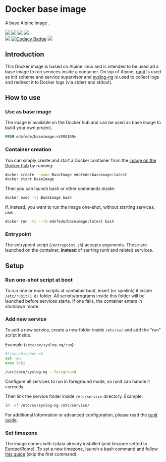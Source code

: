 # Docker base image
A base Alpine image .

[![](https://images.microbadger.com/badges/image/edofede/baseimage.svg)](https://microbadger.com/images/edofede/baseimage "Get your own image badge on microbadger.com")
[![](https://images.microbadger.com/badges/version/edofede/baseimage.svg)](https://microbadger.com/images/edofede/baseimage "Get your own version badge on microbadger.com")
![](https://img.shields.io/github/last-commit/edofede/baseimage.svg)
![](https://img.shields.io/github/license/EdoFede/baseimage.svg)  
![](https://img.shields.io/docker/pulls/edofede/baseimage.svg)
[![Codacy Badge](https://api.codacy.com/project/badge/Grade/3aa769f5cc2847d495ebf2bd11a770df)](https://www.codacy.com/app/EdoFede/BaseImage-Docker?utm_source=github.com&amp;utm_medium=referral&amp;utm_content=EdoFede/BaseImage-Docker&amp;utm_campaign=Badge_Grade)
![](https://img.shields.io/badge/If%20you%20can%20read%20this-you%20don't%20need%20glasses-green.svg)

## Introduction
This Docker image is based on Alpine linux and is intended to be used ad a base image to run services inside a container.
On top of Alpine, [runit](http://smarden.org/runit/) is used as init scheme and service supervisor and [syslog-ng](https://www.syslog-ng.com/products/open-source-log-management/) is used to collect logs and redirect it to Docker logs (via stderr and stdout).

## How to use
### Use as base image
The image is available on the Docker hub and can be used as base image to build your own project.

```Dockerfile
FROM edofede/baseimage:<VERSION>
```

### Container creation
You can simply create and start a Docker container from the [image on the Docker hub](https://hub.docker.com/r/edofede/baseimage) by running:

```bash
docker create --name BaseImage edofede/baseimage:latest
docker start BaseImage
```
Then you can launch bash or other commands inside:

```bash
docker exec -ti BaseImage bash
```

If, instead, you want to run the image one-shot, without starting services, use:

```bash
docker run -ti --rm edofede/baseimage:latest bash
```

### Entrypoint
The entrypoint script (``` /entrypoint.sh ```) accepts arguments. These are launched on the container, **instead** of starting runit and related services.

## Setup
### Run one-shot script at boot
To run one or more scripts at container boot, insert (or symlink) it inside ``` /etc/runit/1.d/ ``` folder.
All scripts/programs inside this folder will be launched before services starts. If one fails, the container enters in shutdown mode.

### Add new service
To add a new service, create a new folder inside ``` /etc/sv/ ``` and add the "run" script inside.

Example (``` /etc/sv/syslog-ng/run ```):

```bash
#!/usr/bin/env sh
set -eu
exec 2>&1

/usr/sbin/syslog-ng --foreground
```
Configure all services to run in foreground mode, so runit can handle it correctly.

Then link the service folder inside ``` /etc/service ``` directory.
Example:

```bash
ln -sf /etc/sv/syslog-ng /etc/service/
```

For additional information or advanced configuration, please read the [runit guide](http://smarden.org/runit/).

### Set timezone
The image comes with tzdata already installed (and timzone setted to Europe/Rome).
To set a new timezone, launch a bash command and follow [this guide](https://wiki.alpinelinux.org/wiki/Setting_the_timezone) (skip the first command).

